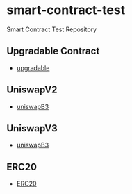 # smart-contract-test
Smart Contract Test Repository

## Upgradable Contract

- [upgradable](https://github.com/cardene777/smart-contract-test/tree/main/upgradable)

## UniswapV2

- [uniswapB3](https://github.com/cardene777/smart-contract-test/tree/main/uniswapV2)

## UniswapV3

- [uniswapB3](https://github.com/cardene777/smart-contract-test/tree/main/uniswapV3)

## ERC20

- [ERC20](https://github.com/cardene777/smart-contract-test/tree/main/ERC20)
